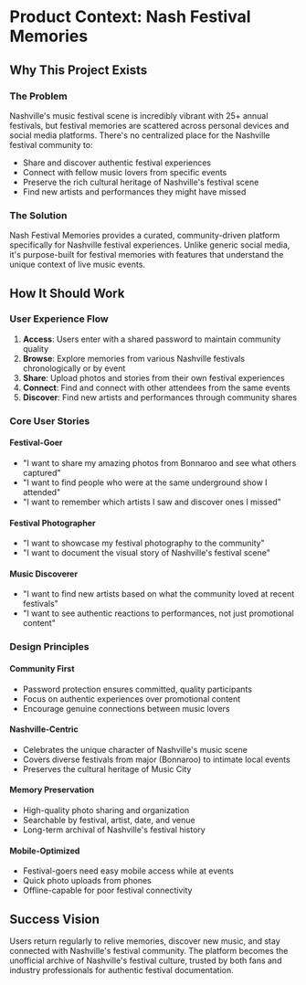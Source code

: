 # Product Context: Nash Festival Memories

## Why This Project Exists

### The Problem

Nashville's music festival scene is incredibly vibrant with 25+ annual festivals, but festival memories are scattered across personal devices and social media platforms. There's no centralized place for the Nashville festival community to:

- Share and discover authentic festival experiences
- Connect with fellow music lovers from specific events
- Preserve the rich cultural heritage of Nashville's festival scene
- Find new artists and performances they might have missed

### The Solution

Nash Festival Memories provides a curated, community-driven platform specifically for Nashville festival experiences. Unlike generic social media, it's purpose-built for festival memories with features that understand the unique context of live music events.

## How It Should Work

### User Experience Flow

1. **Access**: Users enter with a shared password to maintain community quality
2. **Browse**: Explore memories from various Nashville festivals chronologically or by event
3. **Share**: Upload photos and stories from their own festival experiences
4. **Connect**: Find and connect with other attendees from the same events
5. **Discover**: Find new artists and performances through community shares

### Core User Stories

#### Festival-Goer

- "I want to share my amazing photos from Bonnaroo and see what others captured"
- "I want to find people who were at the same underground show I attended"
- "I want to remember which artists I saw and discover ones I missed"

#### Festival Photographer

- "I want to showcase my festival photography to the community"
- "I want to document the visual story of Nashville's festival scene"

#### Music Discoverer

- "I want to find new artists based on what the community loved at recent festivals"
- "I want to see authentic reactions to performances, not just promotional content"

### Design Principles

#### Community First

- Password protection ensures committed, quality participants
- Focus on authentic experiences over promotional content
- Encourage genuine connections between music lovers

#### Nashville-Centric

- Celebrates the unique character of Nashville's music scene
- Covers diverse festivals from major (Bonnaroo) to intimate local events
- Preserves the cultural heritage of Music City

#### Memory Preservation

- High-quality photo sharing and organization
- Searchable by festival, artist, date, and venue
- Long-term archival of Nashville's festival history

#### Mobile-Optimized

- Festival-goers need easy mobile access while at events
- Quick photo uploads from phones
- Offline-capable for poor festival connectivity

## Success Vision

Users return regularly to relive memories, discover new music, and stay connected with Nashville's festival community. The platform becomes the unofficial archive of Nashville's festival culture, trusted by both fans and industry professionals for authentic festival documentation.
